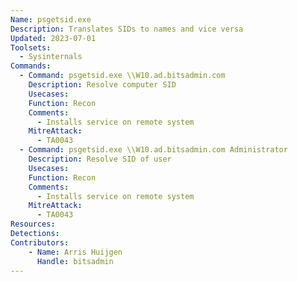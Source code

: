```yaml
---
Name: psgetsid.exe
Description: Translates SIDs to names and vice versa
Updated: 2023-07-01
Toolsets:
  - Sysinternals
Commands:
  - Command: psgetsid.exe \\W10.ad.bitsadmin.com
    Description: Resolve computer SID
    Usecases:
    Function: Recon
    Comments:
      - Installs service on remote system
    MitreAttack:
      - TA0043
  - Command: psgetsid.exe \\W10.ad.bitsadmin.com Administrator
    Description: Resolve SID of user
    Usecases:
    Function: Recon
    Comments:
      - Installs service on remote system
    MitreAttack:
      - TA0043
Resources:
Detections:
Contributors:
    - Name: Arris Huijgen
      Handle: bitsadmin
---
```

